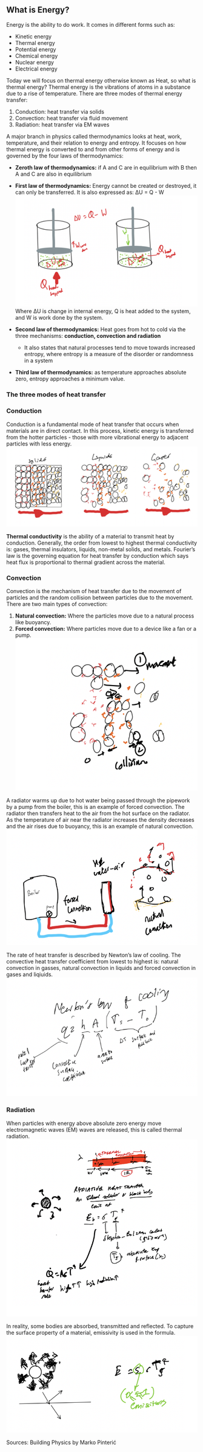 ## What is Energy?
Energy is the ability to do work. It comes in different forms such as:
- Kinetic energy
- Thermal energy
- Potential energy
- Chemical energy
- Nuclear energy
- Electrical energy

Today we will focus on thermal energy otherwise known as Heat, so what is thermal energy? Thermal energy is the vibrations of atoms in a substance due to a rise of temperature. There are three modes of thermal energy transfer:
1. Conduction: heat transfer via solids
2. Convection: heat transfer via fluid movement
3. Radiation: heat transfer via EM waves

A major branch in physics called thermodynamics looks at heat, work, temperature, and their relation to energy and entropy. It focuses on how thermal energy is converted to and from other forms of energy and is governed by the four laws of thermodynamics:
- **Zeroth law of thermodynamics:** if A and C are in equilibrium with B then A and C are also in equilibrium
- **First law of thermodynamics:** Energy cannot be created or destroyed, it can only be transferred. It is also expressed as: ΔU = Q - W
![alt text](/assets/first_law_thermodynamics.png)
 Where ΔU is change in internal energy, Q is heat added to the system, and W is work done by the system.

- **Second law of thermodynamics:**  Heat goes from hot to cold via the three mechanisms: **conduction, convection and radiation** 
   - It also states that natural processes tend to move towards increased entropy, where entropy is a measure of the disorder or randomness in a system
- **Third law of thermodynamics:** as temperature approaches absolute zero, entropy approaches a minimum value.

### The three modes of heat transfer
### Conduction
Conduction is a fundamental mode of heat transfer that occurs when materials are in direct contact. In this process, kinetic energy is transferred from the hotter particles - those with more vibrational energy to adjacent particles with less energy. 
![alt text](/assets/solid_liquid_gas.png)

**Thermal conductivity** is the ability of a material to transmit heat by conduction. Generally, the order from lowest to highest thermal conductivity is: gases, thermal insulators, liquids, non-metal solids, and metals. Fourier’s law is the governing equation for heat transfer by conduction which says heat flux is proportional to thermal gradient across the material.

### Convection
Convection is the mechanism of heat transfer due to the movement of particles and the random collision between particles due to the movement. There are two main types of convection:
1. **Natural convection:** Where the particles move due to a natural process like buoyancy.
2. **Forced convection:** Where particles move due to a device like a fan or a pump.
   ![alt text](/assets/liquid_movement.png)

A radiator warms up due to hot water being passed through the pipework by a pump from the boiler, this is an example of forced convection. The radiator then transfers heat to the air from the hot surface on the radiator. As the temperature of air near the radiator increases the density decreases and the air rises due to buoyancy, this is an example of natural convection.
    ![alt text](/assets/forced_convection.png)

The rate of heat transfer is described by Newton’s law of cooling. The convective heat transfer coefficient from lowest to highest is: natural convection in gasses, natural convection in liquids and forced convection in gases and liqiuids.
   ![alt text](/assets/newton_cooling.png)


### Radiation
When particles with energy above absolute zero energy move electromagnetic waves (EM) waves are released, this is called thermal radiation.
![alt text](/assets/radiation.png)

In reality, some bodies are absorbed, transmitted and reflected. To capture the surface property of a material, emissivity is used in the formula.
![alt text](/assets/emissivity.png)

Sources:
Building Physics by Marko Pinterić





